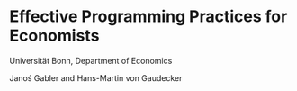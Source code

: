 # Effective Programming Practices for Economists

Universität Bonn, Department of Economics

Janoś Gabler and Hans-Martin von Gaudecker
